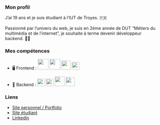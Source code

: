 ### Mon profil

J’ai 19 ans et je suis étudiant à l’IUT de Troyes. 🇫🇷<br>
<br>
Passionné par l’univers du web, je suis en 2ème année de DUT “Métiers du multimédia et de l’internet”, je souhaite à terme devenir développeur backend. 🧑‍💻 

### Mes compétences

-  🖥 Frontend : 
   <img style="height: 35px" src="https://upload.wikimedia.org/wikipedia/commons/thumb/6/61/HTML5_logo_and_wordmark.svg/768px-HTML5_logo_and_wordmark.svg.png"> 
   <img style="height: 35px" src="https://upload.wikimedia.org/wikipedia/commons/thumb/d/d5/CSS3_logo_and_wordmark.svg/1452px-CSS3_logo_and_wordmark.svg.png">
   <img style="height: 30px" src="https://upload.wikimedia.org/wikipedia/commons/thumb/9/99/Unofficial_JavaScript_logo_2.svg/1200px-Unofficial_JavaScript_logo_2.svg.png">
   <img style="height: 25px" src="https://upload.wikimedia.org/wikipedia/fr/b/b3/Jquery-logo.png">
   
- 📡 Backend : 
   <img style="height: 25px" src="https://upload.wikimedia.org/wikipedia/commons/thumb/2/27/PHP-logo.svg/1280px-PHP-logo.svg.png"> 
   <img style="height: 25px" src="https://upload.wikimedia.org/wikipedia/fr/thumb/6/62/MySQL.svg/1200px-MySQL.svg.png">
   <img style="height: 32px" src="https://cdn.worldvectorlogo.com/logos/codeigniter.svg">
   <img style="height: 30px" src="https://cdn.worldvectorlogo.com/logos/symfony.svg">

### Liens

*  [Site personnel / Portfolio](https://liam-boudraa.fr) 
*  [Site étudiant](http://193.168.146.106/) 
*  [Linkedin](https://linkedin.com/in/liamboudraa) 
